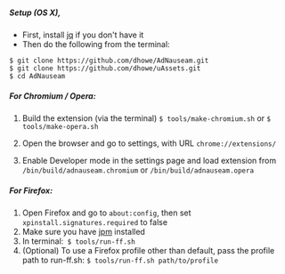 ##### Setup (OS X), 

* First, install [jq](https://stedolan.github.io/jq/) if you don't have it 
* Then do the following from the terminal:
```
$ git clone https://github.com/dhowe/AdNauseam.git
$ git clone https://github.com/dhowe/uAssets.git
$ cd AdNauseam
```

##### For Chromium / Opera:

1. Build the extension (via the terminal)
```$ tools/make-chromium.sh```
or 
```$ tools/make-opera.sh```

2. Open the browser and go to settings, with URL ```chrome://extensions/```
3. Enable Developer mode in the settings page and load extension from ```/bin/build/adnauseam.chromium``` or ```/bin/build/adnauseam.opera```

##### For Firefox:

1. Open Firefox and go to ```about:config```, then set ```xpinstall.signatures.required``` to false
2. Make sure you have [jpm](https://www.npmjs.com/package/jpm) installed
3. In terminal:` $ tools/run-ff.sh`
4. (Optional) To use a Firefox profile other than default, pass the profile path to run-ff.sh:
````$ tools/run-ff.sh path/to/profile```` 
